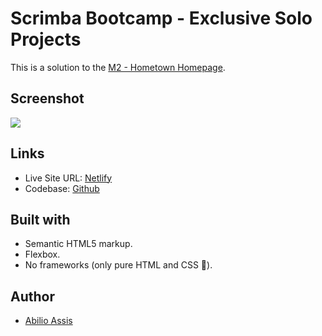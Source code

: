 # Scrimba Bootcamp - Exclusive Solo Projects

This is a solution to the [M2 - Hometown Homepage](https://scrimba.com/playlist/prZK4uG).

## Screenshot

![](images/screenshot.png)

## Links

- Live Site URL: [Netlify](https://fanciful-biscochitos-9e0077.netlify.app/)
- Codebase: [Github](https://github.com/abilioassis/hometown-homepage)

## Built with

- Semantic HTML5 markup.
- Flexbox.
- No frameworks (only pure HTML and CSS 🏅).

## Author

- [Abilio Assis](https://www.linkedin.com/in/abilio-assis/)

